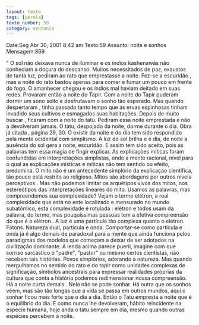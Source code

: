 ```yaml
---
layout: texto
tags: [pérola]
texto_number: 59
category: ventania
---
```

Date:Seg Abr 30, 2001 8:42 am
Texto:59
Assunto: noite e sonhos
Mensagem:869

" O sol não deixava nunca de iluminar e os índios kashenawás não conheciam a doçura do descanso. 
Muitos necessitados de paz, exaustos de tanta luz, pediram ao rato que emprestasse a noite. 
Fez-se a escuridão , mas a noite do rato bastou apenas para comer e fumar um pouco em frente do fogo, 
O amanhecer chegou e os índios mal haviam deitado em suas redes. 
Provaram então a noite do Tapir. 
Com a noite do Tapir puderam dormir um sono solto e desfrutavam o sonho tão esperado. 
Mas quando despertaram , tinha passado tanto tempo que as ervas espinhosas tinham invadido seus cultivos e esmagados suas habitações. 
Depois de muito buscar , ficaram com a noite do tatu. 
Pediram essa noite emprestada e não a devolveram jamais. 
O tatu, despojado da noite, dorme durante o dia. 
Obra já citada , página 29, 30. 
O existir da noite e do dia tem sido respondido pela mente ocidental com 
simplismo. 
A luz do sol brilha e é dia, de noite a ausência do sol gera a noite, escuridão. 
E assim tem sido aceito, pois as palavras tem essa magia de fingir explicar. 
As explicaçòes míticas foram confundidas em interpretações simplistas, onde a mente racional, nível para o qual as explicações místicas e míticas não tem sentido ou efeito, predomina. 
O mito não é um antecedente simplório da explicaçao científica, tão pouco está restrito ao religioso. 
Mitos são abordagens por outros níveis perceptivos . 
Mas não podemos limitar os arquétipos vivos dos mitos, nos estereótipos das interpretações lineares do mito. 
Usamos as palavras, mas compreendemos sua complexidade? 
Vejam o termo elétron, a real complexidade que está no ente localizado e mensurado no mundo subatômico, esta complexidade é rotulada : elétron e todos usam da palavra, do termo, mas pouquíssimas pessoas tem a efetiva compreensão do que é o elétron.. 
A luz é uma partícula tão complexa quanto o elétron. 
Fótons. 
Natureza dual, partícula e onda. 
Comportar-se como partícula e onda já é algo demais de paradoxal para a mente que ainda funciona pelos paradigmas dos modelos que começam a deixar de ser adotados na civilização dominante. 
A lenda acima parece pueril, imagine com que sorriso sarcástico o "padre", "pastor" ou mesmo certos cientistas, não recebem tais histórias. 
Povos simplórios, adorando a natureza. 
Mas quando mergulhamos no sentido do rato e do tapir como unidades complexas de significação, símbolos ancestrais para expressar realidades próprias da cultura que conta a história podemos redimensionar nossa compreensão. 
Há a noite curta demais . 
Nela não se pode sonhar. 
Há outra que os sonhos vêem, mas são tão longas que a vida se passa em outros mundos, aqui o sonhar ficou mais forte que o dia a dia. 
Então o Tatu empresta a noite que é o equilibrio do dia. 
E como nunca lhe devolveram, hábito reincidente na espécie humana, hoje anda o tatu sempre em dia, mesmo quando outras espécies percebem à noite.